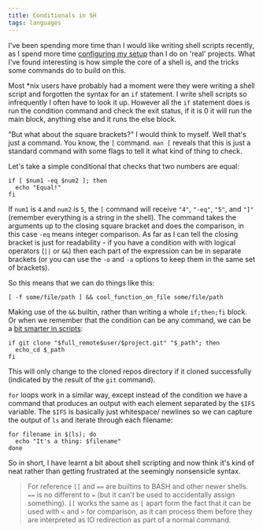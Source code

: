 ```yaml
---
title: Conditionals in SH
tags: languages
---
```


I've been spending more time than I would like writing shell scripts recently, as I spend more time [configuring my setup](https://codeberg.org/willhbr/dotfiles) than I do on 'real' projects. What I've found interesting is how simple the core of a shell is, and the tricks some commands do to build on this.

Most \*nix users have probably had a moment were they were writing a shell script and forgotten the syntax for an `if` statement. I write shell scripts so infrequently I often have to look it up. However all the `if` statement does is run the condition command and check the exit status, if it is 0 it will run the main block, anything else and it runs the else block.

"But what about the square brackets?" I would think to myself. Well that's just a command. You know, the `[` command. `man [` reveals that this is just a standard command with some flags to tell it what kind of thing to check.

Let's take a simple conditional that checks that two numbers are equal:

```shell
if [ $num1 -eq $num2 ]; then
  echo "Equal!"
fi
```

If `num1` is `4` and `num2` is `5`, the `[` command will receive `"4"`, `"-eq"`, `"5"`, and `"]"` (remember everything is a string in the shell). The command takes the arguments up to the closing square bracket and does the comparison, in this case `-eq` means integer comparison. As far as I can tell the closing bracket is just for readability - if you have a condition with with logical operators (`||` or `&&`) then each part of the expression can be in separate brackets (or you can use the `-o` and `-a` options to keep them in the same set of brackets).

So this means that we can do things like this:

```shell
[ -f some/file/path ] && cool_function_on_file some/file/path
```

Making use of the `&&` builtin, rather than writing a whole `if;then;fi` block. Or when we remember that the condition can be any command, we can be a [bit smarter in scripts](https://codeberg.org/willhbr/dotfiles/src/commit/a1e7d4e12fc0dfae279bf1b6e972d29750b3e309/zsh/gcd.sh#L109):

```shell
if git clone "$full_remote$user/$project.git" "$_path"; then
  echo_cd $_path
fi
```

This will only change to the cloned repos directory if it cloned successfully (indicated by the result of the `git` command).

`for` loops work in a similar way, except instead of the condition we have a command that produces an output with each element separated by the `$IFS` variable. The `$IFS` is basically just whitespace/ newlines so we can capture the output of `ls` and iterate through each filename:

```shell
for filename in $(ls); do
  echo "It's a thing: $filename"
done
```

So in short, I have learnt a bit about shell scripting and now think it's kind of neat rather than getting frustrated at the seemingly nonsensicle syntax.

> For reference `[[` and `==` are builtins to BASH and other newer shells. `==` is no different to `=` (but it can't be used to accidentally assign something). `[[` works the same as `[` apart form the fact that it can be used with `<` and `>` for comparison, as it can process them before they are interpreted as IO redirection as part of a normal command.
